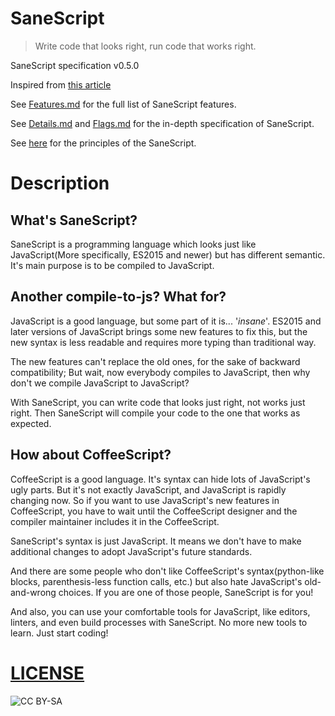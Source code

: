 SaneScript
===========

> Write code that looks right, run code that works right.

SaneScript specification v0.5.0

Inspired from [this article](https://github.com/rwaldron/tc39-notes/blob/master/es6/2015-01/JSExperimentalDirections.pdf)

See [Features.md](https://github.com/SaneScript/SaneScript/blob/master/Features.md) for the full list of SaneScript features.

See [Details.md](https://github.com/SaneScript/SaneScript/blob/master/Details.md) and [Flags.md](https://github.com/SaneScript/SaneScript/blob/master/Flags.md) for the in-depth specification of SaneScript.

See [here](https://gist.github.com/HyeonuPark/6af6965ca6b91cc6a79c) for the principles of the SaneScript.

# Description

## What's SaneScript?

SaneScript is a programming language which looks just like JavaScript(More specifically, ES2015 and newer) but has different semantic. It's main purpose is to be compiled to JavaScript.

## Another compile-to-js? What for?

JavaScript is a good language, but some part of it is... '*insane*'. ES2015 and later versions of JavaScript brings some new features to fix this, but the new syntax is less readable and requires more typing than traditional way.

The new features can't replace the old ones, for the sake of backward compatibility; But wait, now everybody compiles to JavaScript, then why don't we compile JavaScript to JavaScript?

With SaneScript, you can write code that looks just right, not works just right. Then SaneScript will compile your code to the one that works as expected.

## How about CoffeeScript?

CoffeeScript is a good language. It's syntax can hide lots of JavaScript's ugly parts. But it's not exactly JavaScript, and JavaScript is rapidly changing now. So if you want to use JavaScript's new features in CoffeeScript, you have to wait until the CoffeeScript designer and the compiler maintainer includes it in the CoffeeScript.

SaneScript's syntax is just JavaScript. It means we don't have to make additional changes to adopt JavaScript's future standards.

And there are some people who don't like CoffeeScript's syntax(python-like blocks, parenthesis-less function calls, etc.) but also hate JavaScript's old-and-wrong choices. If you are one of those people, SaneScript is for you!

And also, you can use your comfortable tools for JavaScript, like editors, linters, and even build processes with SaneScript. No more new tools to learn. Just start coding!

# [LICENSE](http://creativecommons.org/licenses/by-sa/3.0/)
![CC BY-SA](http://mirrors.creativecommons.org/presskit/buttons/88x31/svg/by-sa.svg)
